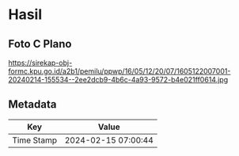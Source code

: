 # Hasil

## Foto C Plano

https://sirekap-obj-formc.kpu.go.id/a2b1/pemilu/ppwp/16/05/12/20/07/1605122007001-20240214-155534--2ee2dcb9-4b6c-4a93-9572-b4e021ff0614.jpg


## Metadata

| Key        | Value               |
| ---------- | ------------------- |
| Time Stamp | 2024-02-15 07:00:44 |



